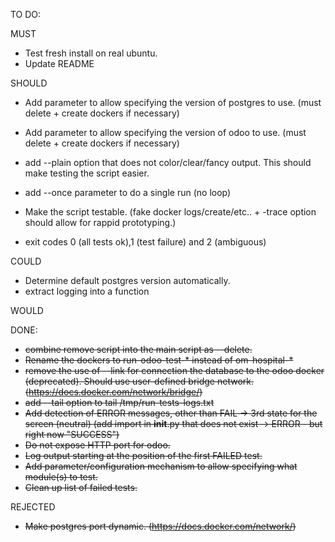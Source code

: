 TO DO:

MUST
* Test fresh install on real ubuntu.
* Update README

SHOULD
* Add parameter to allow specifying the version of postgres to use. (must delete + create dockers if necessary)
* Add parameter to allow specifying the version of odoo to use. (must delete + create dockers if necessary)

* add --plain option that does not color/clear/fancy output. This should make testing the script easier.
* add --once parameter to do a single run (no loop)
* Make the script testable. (fake docker logs/create/etc..  + -trace option should allow for rappid prototyping.)
* exit codes 0 (all tests ok),1 (test failure) and 2 (ambiguous)

COULD
* Determine default postgres version automatically.
* extract logging into a function

WOULD

DONE:

* ~~combine remove script into the main script as --delete.~~
* ~~Rename the dockers to run-odoo-test-* instead of om-hospital-*~~
* ~~remove the use of --link for connection the database to the odoo docker (deprecated). Should use user-defined bridge network. (https://docs.docker.com/network/bridge/)~~
* ~~add --tail option to tail /tmp/run-tests-logs.txt~~
* ~~Add detection of ERROR messages, other than FAIL -> 3rd state for the screen (neutral) (add import in __init__.py that does not exist -> ERROR - but right now "SUCCESS")~~
* ~~Do not expose HTTP port for odoo.~~
* ~~Log output starting at the position of the first FAILED test.~~
* ~~Add parameter/configuration mechanism to allow specifying what module(s) to test.~~
* ~~Clean up list of failed tests.~~

REJECTED

* ~~Make postgres port dynamic. (https://docs.docker.com/network/)~~
